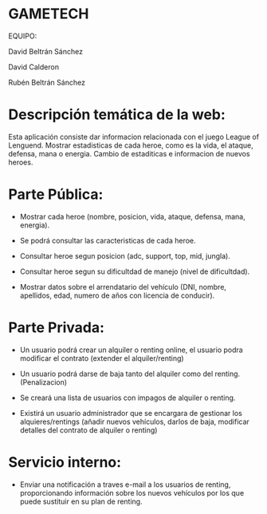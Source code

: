 # GAMETECH
EQUIPO:

David Beltrán Sánchez 

David Calderon

Rubén Beltrán Sánchez

# Descripción temática de la web:
Esta aplicación consiste dar informacion relacionada con el juego League of Lenguend. Mostrar estadisticas de cada heroe, como es la vida, el ataque, defensa, mana o energia. Cambio de estaditicas e informacion de nuevos heroes.


# Parte Pública:

- Mostrar cada heroe (nombre, posicion, vida, ataque, defensa, mana, energia).

- Se podrá consultar las caracteristicas de cada heroe.

- Consultar heroe segun posicion  (adc, support, top, mid, jungla).

- Consultar heroe segun su dificultdad de manejo (nivel de dificultdad).

- Mostrar datos sobre el arrendatario del vehículo (DNI, nombre, apellidos, edad, numero de años con licencia de conducir).

# Parte Privada:

- Un usuario podrá crear un alquiler o renting online, el usuario podra modificar el contrato (extender el alquiler/renting)

- Un usuario podrá darse de baja tanto del alquiler como del renting.(Penalizacion)

- Se creará una lista de usuarios con impagos de alquiler o renting.

- Existirá un usuario administrador que se encargara de gestionar los alquieres/rentings (añadir nuevos vehículos, darlos de baja,           modificar detalles del contrato de alquiler o renting)
# Servicio interno:
- Enviar una notificación a traves e-mail a los usuarios de renting, proporcionando información sobre los nuevos vehículos por los
  que puede sustituir en su plan de renting.
